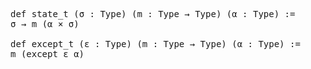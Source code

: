 <pre class="juicy-ace-editor-container ace-chrome"><span title="(module.header [] [])"></span><span title="(command.declaration
 (command.decl_modifiers [] [] [] [] [])
 (command.declaration.inner
  (0
   (command.def_like
    (command.def_like.kind (0 &quot;def&quot;))
    []
    `state_t
    (command.decl_sig
     [(term.bracketed_binder
       (0
        (term.explicit_binder
         &quot;(&quot;
         (term.explicit_binder_content
          (1
           (term.binder_content
            [(term.binder_ident (0 `σ))]
            [(term.binder_content_type &quot;:&quot; (term.sort (1 &quot;Type&quot;)))]
            [])))
         &quot;)&quot;)))
      (term.bracketed_binder
       (0
        (term.explicit_binder
         &quot;(&quot;
         (term.explicit_binder_content
          (1
           (term.binder_content
            [(term.binder_ident (0 `m))]
            [(term.binder_content_type
              &quot;:&quot;
              (term.arrow (term.sort (1 &quot;Type&quot;)) &quot;→&quot; (term.sort (1 &quot;Type&quot;))))]
            [])))
         &quot;)&quot;)))
      (term.bracketed_binder
       (0
        (term.explicit_binder
         &quot;(&quot;
         (term.explicit_binder_content
          (1
           (term.binder_content
            [(term.binder_ident (0 `α))]
            [(term.binder_content_type &quot;:&quot; (term.sort (1 &quot;Type&quot;)))]
            [])))
         &quot;)&quot;)))]
     [])
    (command.decl_val
     (0
      (command.simple_decl_val
       &quot;:=&quot;
       (term.arrow
        (ident_univs `σ [])
        &quot;→&quot;
        (term.app
         (ident_univs `m [])
         (term.paren
          &quot;(&quot;
          [(term.paren_content
            (notation<TODO> (ident_univs `α []) &quot;×&quot; (ident_univs `σ []))
            [])]
          &quot;)&quot;))))))))))"><span title="(command.decl_modifiers [] [] [] [] [])"></span><span title="(command.declaration.inner
 (0
  (command.def_like
   (command.def_like.kind (0 &quot;def&quot;))
   []
   `state_t
   (command.decl_sig
    [(term.bracketed_binder
      (0
       (term.explicit_binder
        &quot;(&quot;
        (term.explicit_binder_content
         (1
          (term.binder_content
           [(term.binder_ident (0 `σ))]
           [(term.binder_content_type &quot;:&quot; (term.sort (1 &quot;Type&quot;)))]
           [])))
        &quot;)&quot;)))
     (term.bracketed_binder
      (0
       (term.explicit_binder
        &quot;(&quot;
        (term.explicit_binder_content
         (1
          (term.binder_content
           [(term.binder_ident (0 `m))]
           [(term.binder_content_type
             &quot;:&quot;
             (term.arrow (term.sort (1 &quot;Type&quot;)) &quot;→&quot; (term.sort (1 &quot;Type&quot;))))]
           [])))
        &quot;)&quot;)))
     (term.bracketed_binder
      (0
       (term.explicit_binder
        &quot;(&quot;
        (term.explicit_binder_content
         (1
          (term.binder_content
           [(term.binder_ident (0 `α))]
           [(term.binder_content_type &quot;:&quot; (term.sort (1 &quot;Type&quot;)))]
           [])))
        &quot;)&quot;)))]
    [])
   (command.decl_val
    (0
     (command.simple_decl_val
      &quot;:=&quot;
      (term.arrow
       (ident_univs `σ [])
       &quot;→&quot;
       (term.app
        (ident_univs `m [])
        (term.paren
         &quot;(&quot;
         [(term.paren_content
           (notation<TODO> (ident_univs `α []) &quot;×&quot; (ident_univs `σ []))
           [])]
         &quot;)&quot;)))))))))"><span title="(command.def_like
 (command.def_like.kind (0 &quot;def&quot;))
 []
 `state_t
 (command.decl_sig
  [(term.bracketed_binder
    (0
     (term.explicit_binder
      &quot;(&quot;
      (term.explicit_binder_content
       (1
        (term.binder_content
         [(term.binder_ident (0 `σ))]
         [(term.binder_content_type &quot;:&quot; (term.sort (1 &quot;Type&quot;)))]
         [])))
      &quot;)&quot;)))
   (term.bracketed_binder
    (0
     (term.explicit_binder
      &quot;(&quot;
      (term.explicit_binder_content
       (1
        (term.binder_content
         [(term.binder_ident (0 `m))]
         [(term.binder_content_type
           &quot;:&quot;
           (term.arrow (term.sort (1 &quot;Type&quot;)) &quot;→&quot; (term.sort (1 &quot;Type&quot;))))]
         [])))
      &quot;)&quot;)))
   (term.bracketed_binder
    (0
     (term.explicit_binder
      &quot;(&quot;
      (term.explicit_binder_content
       (1
        (term.binder_content
         [(term.binder_ident (0 `α))]
         [(term.binder_content_type &quot;:&quot; (term.sort (1 &quot;Type&quot;)))]
         [])))
      &quot;)&quot;)))]
  [])
 (command.decl_val
  (0
   (command.simple_decl_val
    &quot;:=&quot;
    (term.arrow
     (ident_univs `σ [])
     &quot;→&quot;
     (term.app
      (ident_univs `m [])
      (term.paren
       &quot;(&quot;
       [(term.paren_content
         (notation<TODO> (ident_univs `α []) &quot;×&quot; (ident_univs `σ []))
         [])]
       &quot;)&quot;)))))))"><span title="(command.def_like.kind (0 &quot;def&quot;))"><span class='ace_comment'></span><span class='ace_keyword'>def</span><span class='ace_comment'> </span></span><span class='ace_variable'>state_t</span><span title="(command.decl_sig
 [(term.bracketed_binder
   (0
    (term.explicit_binder
     &quot;(&quot;
     (term.explicit_binder_content
      (1
       (term.binder_content
        [(term.binder_ident (0 `σ))]
        [(term.binder_content_type &quot;:&quot; (term.sort (1 &quot;Type&quot;)))]
        [])))
     &quot;)&quot;)))
  (term.bracketed_binder
   (0
    (term.explicit_binder
     &quot;(&quot;
     (term.explicit_binder_content
      (1
       (term.binder_content
        [(term.binder_ident (0 `m))]
        [(term.binder_content_type
          &quot;:&quot;
          (term.arrow (term.sort (1 &quot;Type&quot;)) &quot;→&quot; (term.sort (1 &quot;Type&quot;))))]
        [])))
     &quot;)&quot;)))
  (term.bracketed_binder
   (0
    (term.explicit_binder
     &quot;(&quot;
     (term.explicit_binder_content
      (1
       (term.binder_content
        [(term.binder_ident (0 `α))]
        [(term.binder_content_type &quot;:&quot; (term.sort (1 &quot;Type&quot;)))]
        [])))
     &quot;)&quot;)))]
 [])"><span title="(term.bracketed_binder
 (0
  (term.explicit_binder
   &quot;(&quot;
   (term.explicit_binder_content
    (1
     (term.binder_content
      [(term.binder_ident (0 `σ))]
      [(term.binder_content_type &quot;:&quot; (term.sort (1 &quot;Type&quot;)))]
      [])))
   &quot;)&quot;)))"><span title="(term.explicit_binder
 &quot;(&quot;
 (term.explicit_binder_content
  (1
   (term.binder_content
    [(term.binder_ident (0 `σ))]
    [(term.binder_content_type &quot;:&quot; (term.sort (1 &quot;Type&quot;)))]
    [])))
 &quot;)&quot;)"><span class='ace_comment'> </span>(<span class='ace_comment'></span><span title="(term.explicit_binder_content
 (1
  (term.binder_content
   [(term.binder_ident (0 `σ))]
   [(term.binder_content_type &quot;:&quot; (term.sort (1 &quot;Type&quot;)))]
   [])))"><span title="(term.binder_content
 [(term.binder_ident (0 `σ))]
 [(term.binder_content_type &quot;:&quot; (term.sort (1 &quot;Type&quot;)))]
 [])"><span title="(term.binder_ident (0 `σ))"><span class='ace_variable'>σ</span></span><span title="(term.binder_content_type &quot;:&quot; (term.sort (1 &quot;Type&quot;)))"><span class='ace_comment'> </span>:<span class='ace_comment'> </span><span title="(term.sort (1 &quot;Type&quot;))"><span class='ace_comment'></span><span class='ace_keyword'>Type</span><span class='ace_comment'></span></span></span></span></span><span class='ace_comment'></span>)<span class='ace_comment'> </span></span></span><span title="(term.bracketed_binder
 (0
  (term.explicit_binder
   &quot;(&quot;
   (term.explicit_binder_content
    (1
     (term.binder_content
      [(term.binder_ident (0 `m))]
      [(term.binder_content_type
        &quot;:&quot;
        (term.arrow (term.sort (1 &quot;Type&quot;)) &quot;→&quot; (term.sort (1 &quot;Type&quot;))))]
      [])))
   &quot;)&quot;)))"><span title="(term.explicit_binder
 &quot;(&quot;
 (term.explicit_binder_content
  (1
   (term.binder_content
    [(term.binder_ident (0 `m))]
    [(term.binder_content_type
      &quot;:&quot;
      (term.arrow (term.sort (1 &quot;Type&quot;)) &quot;→&quot; (term.sort (1 &quot;Type&quot;))))]
    [])))
 &quot;)&quot;)"><span class='ace_comment'></span>(<span class='ace_comment'></span><span title="(term.explicit_binder_content
 (1
  (term.binder_content
   [(term.binder_ident (0 `m))]
   [(term.binder_content_type
     &quot;:&quot;
     (term.arrow (term.sort (1 &quot;Type&quot;)) &quot;→&quot; (term.sort (1 &quot;Type&quot;))))]
   [])))"><span title="(term.binder_content
 [(term.binder_ident (0 `m))]
 [(term.binder_content_type
   &quot;:&quot;
   (term.arrow (term.sort (1 &quot;Type&quot;)) &quot;→&quot; (term.sort (1 &quot;Type&quot;))))]
 [])"><span title="(term.binder_ident (0 `m))"><span class='ace_variable'>m</span></span><span title="(term.binder_content_type
 &quot;:&quot;
 (term.arrow (term.sort (1 &quot;Type&quot;)) &quot;→&quot; (term.sort (1 &quot;Type&quot;))))"><span class='ace_comment'> </span>:<span class='ace_comment'> </span><span title="(term.arrow (term.sort (1 &quot;Type&quot;)) &quot;→&quot; (term.sort (1 &quot;Type&quot;)))"><span title="(term.sort (1 &quot;Type&quot;))"><span class='ace_comment'></span><span class='ace_keyword'>Type</span><span class='ace_comment'> </span></span><span class='ace_comment'></span>→<span class='ace_comment'> </span><span title="(term.sort (1 &quot;Type&quot;))"><span class='ace_comment'></span><span class='ace_keyword'>Type</span><span class='ace_comment'></span></span></span></span></span></span><span class='ace_comment'></span>)<span class='ace_comment'> </span></span></span><span title="(term.bracketed_binder
 (0
  (term.explicit_binder
   &quot;(&quot;
   (term.explicit_binder_content
    (1
     (term.binder_content
      [(term.binder_ident (0 `α))]
      [(term.binder_content_type &quot;:&quot; (term.sort (1 &quot;Type&quot;)))]
      [])))
   &quot;)&quot;)))"><span title="(term.explicit_binder
 &quot;(&quot;
 (term.explicit_binder_content
  (1
   (term.binder_content
    [(term.binder_ident (0 `α))]
    [(term.binder_content_type &quot;:&quot; (term.sort (1 &quot;Type&quot;)))]
    [])))
 &quot;)&quot;)"><span class='ace_comment'></span>(<span class='ace_comment'></span><span title="(term.explicit_binder_content
 (1
  (term.binder_content
   [(term.binder_ident (0 `α))]
   [(term.binder_content_type &quot;:&quot; (term.sort (1 &quot;Type&quot;)))]
   [])))"><span title="(term.binder_content
 [(term.binder_ident (0 `α))]
 [(term.binder_content_type &quot;:&quot; (term.sort (1 &quot;Type&quot;)))]
 [])"><span title="(term.binder_ident (0 `α))"><span class='ace_variable'>α</span></span><span title="(term.binder_content_type &quot;:&quot; (term.sort (1 &quot;Type&quot;)))"><span class='ace_comment'> </span>:<span class='ace_comment'> </span><span title="(term.sort (1 &quot;Type&quot;))"><span class='ace_comment'></span><span class='ace_keyword'>Type</span><span class='ace_comment'></span></span></span></span></span><span class='ace_comment'></span>)<span class='ace_comment'> </span></span></span></span><span title="(command.decl_val
 (0
  (command.simple_decl_val
   &quot;:=&quot;
   (term.arrow
    (ident_univs `σ [])
    &quot;→&quot;
    (term.app
     (ident_univs `m [])
     (term.paren
      &quot;(&quot;
      [(term.paren_content
        (notation<TODO> (ident_univs `α []) &quot;×&quot; (ident_univs `σ []))
        [])]
      &quot;)&quot;))))))"><span title="(command.simple_decl_val
 &quot;:=&quot;
 (term.arrow
  (ident_univs `σ [])
  &quot;→&quot;
  (term.app
   (ident_univs `m [])
   (term.paren
    &quot;(&quot;
    [(term.paren_content
      (notation<TODO> (ident_univs `α []) &quot;×&quot; (ident_univs `σ []))
      [])]
    &quot;)&quot;))))"><span class='ace_comment'></span>:=<span class='ace_comment'>
</span><span title="(term.arrow
 (ident_univs `σ [])
 &quot;→&quot;
 (term.app
  (ident_univs `m [])
  (term.paren
   &quot;(&quot;
   [(term.paren_content
     (notation<TODO> (ident_univs `α []) &quot;×&quot; (ident_univs `σ []))
     [])]
   &quot;)&quot;)))">σ<span class='ace_comment'> </span>→<span class='ace_comment'> </span><span title="(term.app
 (ident_univs `m [])
 (term.paren
  &quot;(&quot;
  [(term.paren_content
    (notation<TODO> (ident_univs `α []) &quot;×&quot; (ident_univs `σ []))
    [])]
  &quot;)&quot;))">m<span title="(term.paren
 &quot;(&quot;
 [(term.paren_content
   (notation<TODO> (ident_univs `α []) &quot;×&quot; (ident_univs `σ []))
   [])]
 &quot;)&quot;)"><span class='ace_comment'> </span>(<span class='ace_comment'></span><span title="(term.paren_content
 (notation<TODO> (ident_univs `α []) &quot;×&quot; (ident_univs `σ []))
 [])"><span title="(notation<TODO> (ident_univs `α []) &quot;×&quot; (ident_univs `σ []))">α<span class='ace_comment'> </span>×<span class='ace_comment'> </span>σ</span></span><span class='ace_comment'></span>)<span class='ace_comment'>

</span></span></span></span></span></span></span></span></span><span title="(command.declaration
 (command.decl_modifiers [] [] [] [] [])
 (command.declaration.inner
  (0
   (command.def_like
    (command.def_like.kind (0 &quot;def&quot;))
    []
    `except_t
    (command.decl_sig
     [(term.bracketed_binder
       (0
        (term.explicit_binder
         &quot;(&quot;
         (term.explicit_binder_content
          (1
           (term.binder_content
            [(term.binder_ident (0 `ε))]
            [(term.binder_content_type &quot;:&quot; (term.sort (1 &quot;Type&quot;)))]
            [])))
         &quot;)&quot;)))
      (term.bracketed_binder
       (0
        (term.explicit_binder
         &quot;(&quot;
         (term.explicit_binder_content
          (1
           (term.binder_content
            [(term.binder_ident (0 `m))]
            [(term.binder_content_type
              &quot;:&quot;
              (term.arrow (term.sort (1 &quot;Type&quot;)) &quot;→&quot; (term.sort (1 &quot;Type&quot;))))]
            [])))
         &quot;)&quot;)))
      (term.bracketed_binder
       (0
        (term.explicit_binder
         &quot;(&quot;
         (term.explicit_binder_content
          (1
           (term.binder_content
            [(term.binder_ident (0 `α))]
            [(term.binder_content_type &quot;:&quot; (term.sort (1 &quot;Type&quot;)))]
            [])))
         &quot;)&quot;)))]
     [])
    (command.decl_val
     (0
      (command.simple_decl_val
       &quot;:=&quot;
       (term.app
        (ident_univs `m [])
        (term.paren
         &quot;(&quot;
         [(term.paren_content
           (term.app
            (term.app (ident_univs `except []) (ident_univs `ε []))
            (ident_univs `α []))
           [])]
         &quot;)&quot;)))))))))"><span title="(command.decl_modifiers [] [] [] [] [])"></span><span title="(command.declaration.inner
 (0
  (command.def_like
   (command.def_like.kind (0 &quot;def&quot;))
   []
   `except_t
   (command.decl_sig
    [(term.bracketed_binder
      (0
       (term.explicit_binder
        &quot;(&quot;
        (term.explicit_binder_content
         (1
          (term.binder_content
           [(term.binder_ident (0 `ε))]
           [(term.binder_content_type &quot;:&quot; (term.sort (1 &quot;Type&quot;)))]
           [])))
        &quot;)&quot;)))
     (term.bracketed_binder
      (0
       (term.explicit_binder
        &quot;(&quot;
        (term.explicit_binder_content
         (1
          (term.binder_content
           [(term.binder_ident (0 `m))]
           [(term.binder_content_type
             &quot;:&quot;
             (term.arrow (term.sort (1 &quot;Type&quot;)) &quot;→&quot; (term.sort (1 &quot;Type&quot;))))]
           [])))
        &quot;)&quot;)))
     (term.bracketed_binder
      (0
       (term.explicit_binder
        &quot;(&quot;
        (term.explicit_binder_content
         (1
          (term.binder_content
           [(term.binder_ident (0 `α))]
           [(term.binder_content_type &quot;:&quot; (term.sort (1 &quot;Type&quot;)))]
           [])))
        &quot;)&quot;)))]
    [])
   (command.decl_val
    (0
     (command.simple_decl_val
      &quot;:=&quot;
      (term.app
       (ident_univs `m [])
       (term.paren
        &quot;(&quot;
        [(term.paren_content
          (term.app
           (term.app (ident_univs `except []) (ident_univs `ε []))
           (ident_univs `α []))
          [])]
        &quot;)&quot;))))))))"><span title="(command.def_like
 (command.def_like.kind (0 &quot;def&quot;))
 []
 `except_t
 (command.decl_sig
  [(term.bracketed_binder
    (0
     (term.explicit_binder
      &quot;(&quot;
      (term.explicit_binder_content
       (1
        (term.binder_content
         [(term.binder_ident (0 `ε))]
         [(term.binder_content_type &quot;:&quot; (term.sort (1 &quot;Type&quot;)))]
         [])))
      &quot;)&quot;)))
   (term.bracketed_binder
    (0
     (term.explicit_binder
      &quot;(&quot;
      (term.explicit_binder_content
       (1
        (term.binder_content
         [(term.binder_ident (0 `m))]
         [(term.binder_content_type
           &quot;:&quot;
           (term.arrow (term.sort (1 &quot;Type&quot;)) &quot;→&quot; (term.sort (1 &quot;Type&quot;))))]
         [])))
      &quot;)&quot;)))
   (term.bracketed_binder
    (0
     (term.explicit_binder
      &quot;(&quot;
      (term.explicit_binder_content
       (1
        (term.binder_content
         [(term.binder_ident (0 `α))]
         [(term.binder_content_type &quot;:&quot; (term.sort (1 &quot;Type&quot;)))]
         [])))
      &quot;)&quot;)))]
  [])
 (command.decl_val
  (0
   (command.simple_decl_val
    &quot;:=&quot;
    (term.app
     (ident_univs `m [])
     (term.paren
      &quot;(&quot;
      [(term.paren_content
        (term.app
         (term.app (ident_univs `except []) (ident_univs `ε []))
         (ident_univs `α []))
        [])]
      &quot;)&quot;))))))"><span title="(command.def_like.kind (0 &quot;def&quot;))"><span class='ace_comment'></span><span class='ace_keyword'>def</span><span class='ace_comment'> </span></span><span class='ace_variable'>except_t</span><span title="(command.decl_sig
 [(term.bracketed_binder
   (0
    (term.explicit_binder
     &quot;(&quot;
     (term.explicit_binder_content
      (1
       (term.binder_content
        [(term.binder_ident (0 `ε))]
        [(term.binder_content_type &quot;:&quot; (term.sort (1 &quot;Type&quot;)))]
        [])))
     &quot;)&quot;)))
  (term.bracketed_binder
   (0
    (term.explicit_binder
     &quot;(&quot;
     (term.explicit_binder_content
      (1
       (term.binder_content
        [(term.binder_ident (0 `m))]
        [(term.binder_content_type
          &quot;:&quot;
          (term.arrow (term.sort (1 &quot;Type&quot;)) &quot;→&quot; (term.sort (1 &quot;Type&quot;))))]
        [])))
     &quot;)&quot;)))
  (term.bracketed_binder
   (0
    (term.explicit_binder
     &quot;(&quot;
     (term.explicit_binder_content
      (1
       (term.binder_content
        [(term.binder_ident (0 `α))]
        [(term.binder_content_type &quot;:&quot; (term.sort (1 &quot;Type&quot;)))]
        [])))
     &quot;)&quot;)))]
 [])"><span title="(term.bracketed_binder
 (0
  (term.explicit_binder
   &quot;(&quot;
   (term.explicit_binder_content
    (1
     (term.binder_content
      [(term.binder_ident (0 `ε))]
      [(term.binder_content_type &quot;:&quot; (term.sort (1 &quot;Type&quot;)))]
      [])))
   &quot;)&quot;)))"><span title="(term.explicit_binder
 &quot;(&quot;
 (term.explicit_binder_content
  (1
   (term.binder_content
    [(term.binder_ident (0 `ε))]
    [(term.binder_content_type &quot;:&quot; (term.sort (1 &quot;Type&quot;)))]
    [])))
 &quot;)&quot;)"><span class='ace_comment'> </span>(<span class='ace_comment'></span><span title="(term.explicit_binder_content
 (1
  (term.binder_content
   [(term.binder_ident (0 `ε))]
   [(term.binder_content_type &quot;:&quot; (term.sort (1 &quot;Type&quot;)))]
   [])))"><span title="(term.binder_content
 [(term.binder_ident (0 `ε))]
 [(term.binder_content_type &quot;:&quot; (term.sort (1 &quot;Type&quot;)))]
 [])"><span title="(term.binder_ident (0 `ε))"><span class='ace_variable'>ε</span></span><span title="(term.binder_content_type &quot;:&quot; (term.sort (1 &quot;Type&quot;)))"><span class='ace_comment'> </span>:<span class='ace_comment'> </span><span title="(term.sort (1 &quot;Type&quot;))"><span class='ace_comment'></span><span class='ace_keyword'>Type</span><span class='ace_comment'></span></span></span></span></span><span class='ace_comment'></span>)<span class='ace_comment'> </span></span></span><span title="(term.bracketed_binder
 (0
  (term.explicit_binder
   &quot;(&quot;
   (term.explicit_binder_content
    (1
     (term.binder_content
      [(term.binder_ident (0 `m))]
      [(term.binder_content_type
        &quot;:&quot;
        (term.arrow (term.sort (1 &quot;Type&quot;)) &quot;→&quot; (term.sort (1 &quot;Type&quot;))))]
      [])))
   &quot;)&quot;)))"><span title="(term.explicit_binder
 &quot;(&quot;
 (term.explicit_binder_content
  (1
   (term.binder_content
    [(term.binder_ident (0 `m))]
    [(term.binder_content_type
      &quot;:&quot;
      (term.arrow (term.sort (1 &quot;Type&quot;)) &quot;→&quot; (term.sort (1 &quot;Type&quot;))))]
    [])))
 &quot;)&quot;)"><span class='ace_comment'></span>(<span class='ace_comment'></span><span title="(term.explicit_binder_content
 (1
  (term.binder_content
   [(term.binder_ident (0 `m))]
   [(term.binder_content_type
     &quot;:&quot;
     (term.arrow (term.sort (1 &quot;Type&quot;)) &quot;→&quot; (term.sort (1 &quot;Type&quot;))))]
   [])))"><span title="(term.binder_content
 [(term.binder_ident (0 `m))]
 [(term.binder_content_type
   &quot;:&quot;
   (term.arrow (term.sort (1 &quot;Type&quot;)) &quot;→&quot; (term.sort (1 &quot;Type&quot;))))]
 [])"><span title="(term.binder_ident (0 `m))"><span class='ace_variable'>m</span></span><span title="(term.binder_content_type
 &quot;:&quot;
 (term.arrow (term.sort (1 &quot;Type&quot;)) &quot;→&quot; (term.sort (1 &quot;Type&quot;))))"><span class='ace_comment'> </span>:<span class='ace_comment'> </span><span title="(term.arrow (term.sort (1 &quot;Type&quot;)) &quot;→&quot; (term.sort (1 &quot;Type&quot;)))"><span title="(term.sort (1 &quot;Type&quot;))"><span class='ace_comment'></span><span class='ace_keyword'>Type</span><span class='ace_comment'> </span></span><span class='ace_comment'></span>→<span class='ace_comment'> </span><span title="(term.sort (1 &quot;Type&quot;))"><span class='ace_comment'></span><span class='ace_keyword'>Type</span><span class='ace_comment'></span></span></span></span></span></span><span class='ace_comment'></span>)<span class='ace_comment'> </span></span></span><span title="(term.bracketed_binder
 (0
  (term.explicit_binder
   &quot;(&quot;
   (term.explicit_binder_content
    (1
     (term.binder_content
      [(term.binder_ident (0 `α))]
      [(term.binder_content_type &quot;:&quot; (term.sort (1 &quot;Type&quot;)))]
      [])))
   &quot;)&quot;)))"><span title="(term.explicit_binder
 &quot;(&quot;
 (term.explicit_binder_content
  (1
   (term.binder_content
    [(term.binder_ident (0 `α))]
    [(term.binder_content_type &quot;:&quot; (term.sort (1 &quot;Type&quot;)))]
    [])))
 &quot;)&quot;)"><span class='ace_comment'></span>(<span class='ace_comment'></span><span title="(term.explicit_binder_content
 (1
  (term.binder_content
   [(term.binder_ident (0 `α))]
   [(term.binder_content_type &quot;:&quot; (term.sort (1 &quot;Type&quot;)))]
   [])))"><span title="(term.binder_content
 [(term.binder_ident (0 `α))]
 [(term.binder_content_type &quot;:&quot; (term.sort (1 &quot;Type&quot;)))]
 [])"><span title="(term.binder_ident (0 `α))"><span class='ace_variable'>α</span></span><span title="(term.binder_content_type &quot;:&quot; (term.sort (1 &quot;Type&quot;)))"><span class='ace_comment'> </span>:<span class='ace_comment'> </span><span title="(term.sort (1 &quot;Type&quot;))"><span class='ace_comment'></span><span class='ace_keyword'>Type</span><span class='ace_comment'></span></span></span></span></span><span class='ace_comment'></span>)<span class='ace_comment'> </span></span></span></span><span title="(command.decl_val
 (0
  (command.simple_decl_val
   &quot;:=&quot;
   (term.app
    (ident_univs `m [])
    (term.paren
     &quot;(&quot;
     [(term.paren_content
       (term.app
        (term.app (ident_univs `except []) (ident_univs `ε []))
        (ident_univs `α []))
       [])]
     &quot;)&quot;)))))"><span title="(command.simple_decl_val
 &quot;:=&quot;
 (term.app
  (ident_univs `m [])
  (term.paren
   &quot;(&quot;
   [(term.paren_content
     (term.app
      (term.app (ident_univs `except []) (ident_univs `ε []))
      (ident_univs `α []))
     [])]
   &quot;)&quot;)))"><span class='ace_comment'></span>:=<span class='ace_comment'>
</span><span title="(term.app
 (ident_univs `m [])
 (term.paren
  &quot;(&quot;
  [(term.paren_content
    (term.app
     (term.app (ident_univs `except []) (ident_univs `ε []))
     (ident_univs `α []))
    [])]
  &quot;)&quot;))">m<span title="(term.paren
 &quot;(&quot;
 [(term.paren_content
   (term.app
    (term.app (ident_univs `except []) (ident_univs `ε []))
    (ident_univs `α []))
   [])]
 &quot;)&quot;)"><span class='ace_comment'> </span>(<span class='ace_comment'></span><span title="(term.paren_content
 (term.app
  (term.app (ident_univs `except []) (ident_univs `ε []))
  (ident_univs `α []))
 [])"><span title="(term.app
 (term.app (ident_univs `except []) (ident_univs `ε []))
 (ident_univs `α []))"><span title="(term.app (ident_univs `except []) (ident_univs `ε []))">except ε</span> α</span></span><span class='ace_comment'></span>)<span class='ace_comment'></span></span></span></span></span></span></span></span><span title="(eoi &quot;&quot;)"><span class='ace_comment'></span><span class='ace_comment'></span></span></pre>
